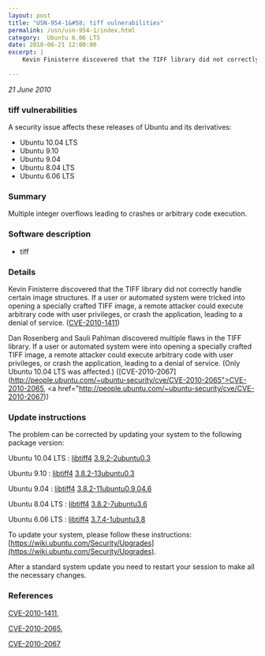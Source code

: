 ```yaml
---
layout: post
title: "USN-954-1&#58; tiff vulnerabilities"
permalink: /usn/usn-954-1/index.html
category:  Ubuntu 6.06 LTS
date: 2010-06-21 12:00:00
excerpt: |
    Kevin Finisterre discovered that the TIFF library did not correctly handle certain image structures.  If a user or automated system were tricked into opening a specially crafted TIFF image, a remote attacker could execute arbitrary code with user privileges, or crash the application, leading to a denial of service. ([CVE-2010-1411](http://people.ubuntu.com/~ubuntu-security/cve/CVE-2010-1411))
    
--- 
```

 
 

*21 June 2010*

### tiff vulnerabilities

A security issue affects these releases of Ubuntu and its derivatives:

* Ubuntu 10.04 LTS
* Ubuntu 9.10
* Ubuntu 9.04
* Ubuntu 8.04 LTS
* Ubuntu 6.06 LTS

### Summary

Multiple integer overflows leading to crashes or arbitrary code execution. 

### Software description

* tiff 

### Details

Kevin Finisterre discovered that the TIFF library did not correctly handle certain image structures. If a user or automated system were tricked into opening a specially crafted TIFF image, a remote attacker could execute arbitrary code with user privileges, or crash the application, leading to a denial of service. ([CVE-2010-1411](http://people.ubuntu.com/~ubuntu-security/cve/CVE-2010-1411))

Dan Rosenberg and Sauli Pahlman discovered multiple flaws in the TIFF library. If a user or automated system were into opening a specially crafted TIFF image, a remote attacker could execute arbitrary code with user privileges, or crash the application, leading to a denial of service. (Only Ubuntu 10.04 LTS was affected.) ([CVE-2010-2067](http://people.ubuntu.com/~ubuntu-security/cve/CVE-2010-2065">CVE-2010-2065</a>, <a href="http://people.ubuntu.com/~ubuntu-security/cve/CVE-2010-2067)) 

### Update instructions

The problem can be corrected by updating your system to the following package version:

Ubuntu 10.04 LTS
 : [libtiff4](https://launchpad.net/ubuntu/+source/tiff) <span> [3.9.2-2ubuntu0.3](https://launchpad.net/ubuntu/+source/tiff/3.9.2-2ubuntu0.3) </span> 

Ubuntu 9.10
 : [libtiff4](https://launchpad.net/ubuntu/+source/tiff) <span> [3.8.2-13ubuntu0.3](https://launchpad.net/ubuntu/+source/tiff/3.8.2-13ubuntu0.3) </span> 

Ubuntu 9.04
 : [libtiff4](https://launchpad.net/ubuntu/+source/tiff) <span> [3.8.2-11ubuntu0.9.04.6](https://launchpad.net/ubuntu/+source/tiff/3.8.2-11ubuntu0.9.04.6) </span> 

Ubuntu 8.04 LTS
 : [libtiff4](https://launchpad.net/ubuntu/+source/tiff) <span> [3.8.2-7ubuntu3.6](https://launchpad.net/ubuntu/+source/tiff/3.8.2-7ubuntu3.6) </span> 

Ubuntu 6.06 LTS
 : [libtiff4](https://launchpad.net/ubuntu/+source/tiff) <span> [3.7.4-1ubuntu3.8](https://launchpad.net/ubuntu/+source/tiff/3.7.4-1ubuntu3.8) </span> 

To update your system, please follow these instructions: [https://wiki.ubuntu.com/Security/Upgrades](https://wiki.ubuntu.com/Security/Upgrades).

After a standard system update you need to restart your session to make all the necessary changes. 

### References

 
 [CVE-2010-1411](http://people.ubuntu.com/~ubuntu-security/cve/CVE-2010-1411), 

 [CVE-2010-2065](http://people.ubuntu.com/~ubuntu-security/cve/CVE-2010-2065), 

 [CVE-2010-2067](http://people.ubuntu.com/~ubuntu-security/cve/CVE-2010-2067)
 

